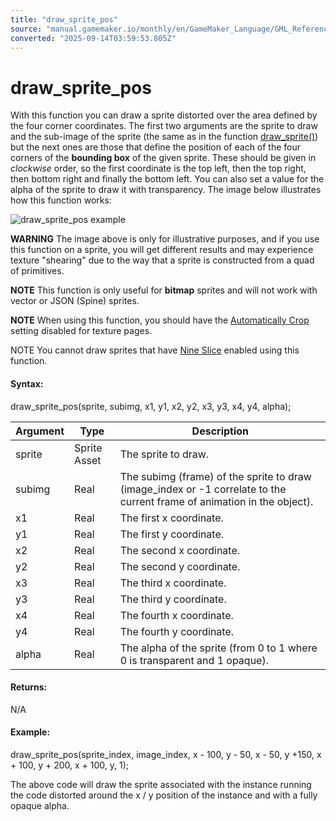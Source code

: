 ```yaml
---
title: "draw_sprite_pos"
source: "manual.gamemaker.io/monthly/en/GameMaker_Language/GML_Reference/Drawing/Sprites_And_Tiles/draw_sprite_pos.htm"
converted: "2025-09-14T03:59:53.805Z"
---
```


# draw\_sprite\_pos

With this function you can draw a sprite distorted over the area defined by the four corner coordinates. The first two arguments are the sprite to draw and the sub-image of the sprite (the same as in the function [draw\_sprite()](draw_sprite.md)) but the next ones are those that define the position of each of the four corners of the **bounding box** of the given sprite. These should be given in _clockwise_ order, so the first coordinate is the top left, then the top right, then bottom right and finally the bottom left. You can also set a value for the alpha of the sprite to draw it with transparency. The image below illustrates how this function works:

![draw_sprite_pos example](../../../../assets/Images/Scripting_Reference/GML/Reference/Drawing/draw_sprite_pos.png)

**WARNING** The image above is only for illustrative purposes, and if you use this function on a sprite, you will get different results and may experience texture "shearing" due to the way that a sprite is constructed from a quad of primitives.

**NOTE** This function is only useful for **bitmap** sprites and will not work with vector or JSON (Spine) sprites.

**NOTE** When using this function, you should have the [Automatically Crop](../../../../Settings/Texture_Groups.md) setting disabled for texture pages.

NOTE You cannot draw sprites that have [Nine Slice](../../../../The_Asset_Editors/Sprite_Properties/Nine_Slices.md) enabled using this function.

#### Syntax:

draw\_sprite\_pos(sprite, subimg, x1, y1, x2, y2, x3, y3, x4, y4, alpha);

| Argument | Type | Description |
| --- | --- | --- |
| sprite | Sprite Asset | The sprite to draw. |
| subimg | Real | The subimg (frame) of the sprite to draw (image_index or -1 correlate to the current frame of animation in the object). |
| x1 | Real | The first x coordinate. |
| y1 | Real | The first y coordinate. |
| x2 | Real | The second x coordinate. |
| y2 | Real | The second y coordinate. |
| x3 | Real | The third x coordinate. |
| y3 | Real | The third y coordinate. |
| x4 | Real | The fourth x coordinate. |
| y4 | Real | The fourth y coordinate. |
| alpha | Real | The alpha of the sprite (from 0 to 1 where 0 is transparent and 1 opaque). |

#### Returns:

N/A

#### Example:

draw\_sprite\_pos(sprite\_index, image\_index, x - 100, y - 50, x - 50, y +150, x + 100, y + 200, x + 100, y, 1);

The above code will draw the sprite associated with the instance running the code distorted around the x / y position of the instance and with a fully opaque alpha.